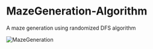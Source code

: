 # MazeGeneration-Algorithm
A maze generation using randomized DFS algorithm

![MazeGeneration](https://user-images.githubusercontent.com/61314427/113878465-228f0e80-97a9-11eb-99d5-df01e801ff61.gif)
